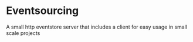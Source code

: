 # Eventsourcing

A small http eventstore server that includes a client for easy usage in small scale projects
